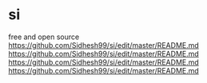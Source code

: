 # si
free and open source
https://github.com/Sidhesh99/si/edit/master/README.md
https://github.com/Sidhesh99/si/edit/master/README.md
https://github.com/Sidhesh99/si/edit/master/README.md
https://github.com/Sidhesh99/si/edit/master/README.md
